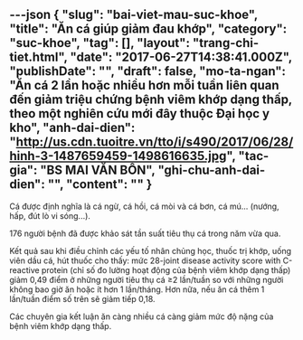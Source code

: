 ---json
{
    "slug": "bai-viet-mau-suc-khoe",
    "title": "Ăn cá giúp giảm đau khớp",
    "category": "suc-khoe",
    "tag": [],
    "layout": "trang-chi-tiet.html",
    "date": "2017-06-27T14:38:41.000Z",
    "publishDate": "",
    "draft": false,
    "mo-ta-ngan": "Ăn cá 2 lần hoặc nhiều hơn mỗi tuần liên quan đến giảm triệu chứng bệnh viêm khớp dạng thấp, theo một nghiên cứu mới đây thuộc Đại học y kho",
    "anh-dai-dien": "http://us.cdn.tuoitre.vn/tto/i/s490/2017/06/28/hinh-3-1487659459-1498616635.jpg",
    "tac-gia": "BS MAI VĂN BÔN",
    "ghi-chu-anh-dai-dien": "",
    "__content__": ""
}
---
<p>C&aacute; được định nghĩa l&agrave; c&aacute; ngừ, c&aacute; hồi, c&aacute; m&ograve;i v&agrave; c&aacute; bơn, c&aacute; m&uacute;... (nướng, hấp, đ&uacute;t l&ograve; vi s&oacute;ng...).</p>

<p>176 người bệnh đ&atilde; được khảo s&aacute;t tần suất ti&ecirc;u thụ c&aacute; trong năm vừa qua.</p>

<p>Kết quả sau khi điều chỉnh c&aacute;c yếu tố nh&acirc;n chủng học, thuốc trị khớp, uống vi&ecirc;n dầu c&aacute;, h&uacute;t thuốc cho thấy: mức 28-joint disease activity score with C-reactive protein (chỉ số đo lường hoạt động của bệnh vi&ecirc;m khớp dạng thấp) giảm 0,49 điểm ở những người ti&ecirc;u thụ c&aacute; &ge;2 lần/tuần so với những người kh&ocirc;ng bao giờ ăn hoặc &iacute;t hơn 1 lần/th&aacute;ng. Hơn nữa, nếu ăn c&aacute; th&ecirc;m 1 lần/tuần điểm số tr&ecirc;n sẽ giảm tiếp 0,18.</p>

<p>C&aacute;c chuy&ecirc;n gia kết luận ăn c&agrave;ng nhiều c&aacute; c&agrave;ng giảm mức độ nặng của bệnh vi&ecirc;m khớp dạng thấp.</p>
